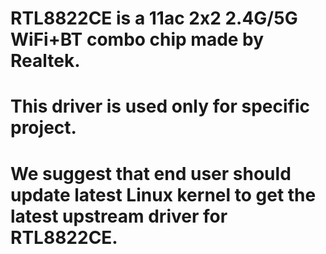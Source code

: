# RTL8822CE is a 11ac 2x2 2.4G/5G WiFi+BT combo chip made by Realtek.
# This driver is used only for specific project.
# We suggest that end user should update latest Linux kernel to get the latest upstream driver for RTL8822CE.
